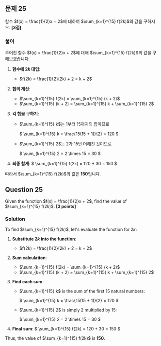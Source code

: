 ## 문제 25
함수 $f(x) = \frac{1}{2}x + 2$에 대하여 $\sum_{k=1}^{15} f(2k)$의 값을 구하시오. **[3점]**

### 풀이  
주어진 함수 $f(x) = \frac{1}{2}x + 2$에 대해 $\sum_{k=1}^{15} f(2k)$의 값을 구해보겠습니다.

1. **함수에 $2k$ 대입**:
   - $f(2k) = \frac{1}{2}(2k) + 2 = k + 2$

2. **합의 계산**:
   - $\sum_{k=1}^{15} f(2k) = \sum_{k=1}^{15} (k + 2)$
   - $\sum_{k=1}^{15} (k + 2) = \sum_{k=1}^{15} k + \sum_{k=1}^{15} 2$

3. **각 합을 구하기**:

   - $\sum_{k=1}^{15} k$는 $1$부터 $15$까지의 합이므로

     $
     \sum_{k=1}^{15} k = \frac{15(15 + 1)}{2} = 120
     $
   - $\sum_{k=1}^{15} 2$는 $2$가 $15$번 더해진 것이므로

     $
     \sum_{k=1}^{15} 2 = 2 \times 15 = 30
     $

4. **최종 합계**:
   $
   \sum_{k=1}^{15} f(2k) = 120 + 30 = 150
   $

따라서 $\sum_{k=1}^{15} f(2k)$의 값은 **150**입니다.

## Question 25 
Given the function $f(x) = \frac{1}{2}x + 2$, find the value of $\sum_{k=1}^{15} f(2k)$. **[3 points]**

### Solution  
To find $\sum_{k=1}^{15} f(2k)$, let's evaluate the function for $2k$:

1. **Substitute $2k$ into the function**:
   - $f(2k) = \frac{1}{2}(2k) + 2 = k + 2$

2. **Sum calculation**:
   - $\sum_{k=1}^{15} f(2k) = \sum_{k=1}^{15} (k + 2)$
   - $\sum_{k=1}^{15} (k + 2) = \sum_{k=1}^{15} k + \sum_{k=1}^{15} 2$

3. **Find each sum**:
   - $\sum_{k=1}^{15} k$ is the sum of the first $15$ natural numbers:

     $
     \sum_{k=1}^{15} k = \frac{15(15 + 1)}{2} = 120
     $

   - $\sum_{k=1}^{15} 2$ is simply $2$ multiplied by $15$:

     $
     \sum_{k=1}^{15} 2 = 2 \times 15 = 30
     $

4. **Final sum**:
   $
   \sum_{k=1}^{15} f(2k) = 120 + 30 = 150
   $

Thus, the value of $\sum_{k=1}^{15} f(2k)$ is **150**.
